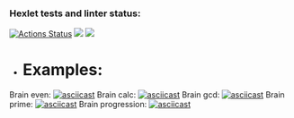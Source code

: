 ### Hexlet tests and linter status:
[![Actions Status](https://github.com/pro0om/python-project-49/actions/workflows/hexlet-check.yml/badge.svg)](https://github.com/pro0om/python-project-49/actions)
<a href="https://codeclimate.com/github/pro0om/python-project-49/maintainability"><img src="https://api.codeclimate.com/v1/badges/9469653930e0f11ad3b1/maintainability" /></a>
<a href="https://codeclimate.com/github/pro0om/python-project-49/test_coverage"><img src="https://api.codeclimate.com/v1/badges/9469653930e0f11ad3b1/test_coverage" /></a>

* # Examples:

Brain even:
[![asciicast](https://asciinema.org/a/7PaotXLB7640TOsEEHEMXGa7i.svg)](https://asciinema.org/a/7PaotXLB7640TOsEEHEMXGa7i)
Brain calc:
[![asciicast](https://asciinema.org/a/DwtzvCuzryIXCnVtxP6IBB6gS.svg)](https://asciinema.org/a/DwtzvCuzryIXCnVtxP6IBB6gS)
Brain gcd:
[![asciicast](https://asciinema.org/a/BOykbspk53Db3nWjz3056Sd6j.svg)](https://asciinema.org/a/BOykbspk53Db3nWjz3056Sd6j)
Brain prime:
[![asciicast](https://asciinema.org/a/brZSvaGUTcJQ8TWLeUUXjehPk.svg)](https://asciinema.org/a/brZSvaGUTcJQ8TWLeUUXjehPk)
Brain progression:
[![asciicast](https://asciinema.org/a/u2jucK35Gu48D5DNtAhbnUpad.svg)](https://asciinema.org/a/u2jucK35Gu48D5DNtAhbnUpad)

